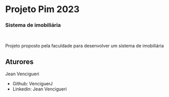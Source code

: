 <h1>Projeto Pim 2023</h1>
<h3>Sistema de imobiliária</h3>

<br>

<p>Projeto proposto pela faculdade para desenvolver um sistema de imobiliária</p>


<h2>Aturores</h2>
<p>Jean Vencigueri</p>
<ul>
    <li>Github: VenciguerJ</li>
    <li>Linkedin: Jean Vencigueri</li>
<ul>